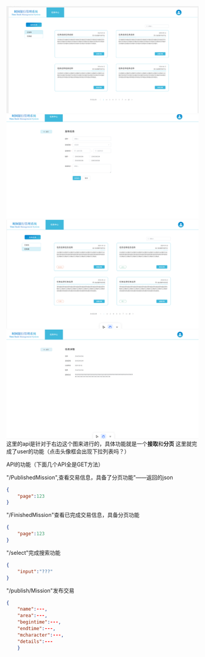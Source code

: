 ![img_1.png](img_1.png)
![img_2.png](img_2.png)
![img_3.png](img_3.png)
![img_4.png](img_4.png)
这里的api是针对于右边这个图来进行的，具体功能就是一个**接取**和**分页**
这里就完成了user的功能（点击头像框会出现下拉列表吗？）

API的功能（下面几个API全是GET方法）

"/PublishedMission",查看交易信息，具备了分页功能"——返回的json
```json
{
    "page":123
}
```

"/FinishedMission"查看已完成交易信息，具备分页功能
```json
{
    "page":123
}
```

"/select"完成搜索功能
```json
{
    "input":"???"
}
```

"/publish/Mission"发布交易
```json
{
    "name":---,
    "area":---,
    "begintime":---,
    "endtime":---,
    "mcharacter":---,
    "details":---
    }
```